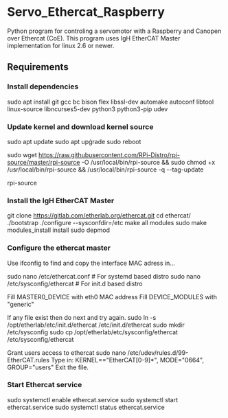 # Servo_Ethercat_Raspberry
Python program for controling a servomotor with a Raspberry and Canopen over Ethercat (CoE).
This program uses IgH EtherCAT Master implementation for linux 2.6 or newer.

## Requirements
### Install dependencies
sudo apt install git gcc bc bison flex libssl-dev automake autoconf libtool linux-source libncurses5-dev python3 python3-pip udev

### Update kernel and download kernel source
sudo apt update
sudo apt upǵrade
sudo reboot

sudo wget https://raw.githubusercontent.com/RPi-Distro/rpi-source/master/rpi-source -O /usr/local/bin/rpi-source && sudo chmod +x /usr/local/bin/rpi-source && /usr/local/bin/rpi-source -q --tag-update

rpi-source

### Install the IgH EtherCAT Master
git clone https://gitlab.com/etherlab.org/ethercat.git
cd ethercat/ 
./bootstrap 
./configure --sysconfdir=/etc
make all modules
sudo make modules_install install
sudo depmod

### Configure the ethercat master
Use ifconfig to find and copy the interface MAC adress in...

sudo nano /etc/ethercat.conf      # For systemd based distro
sudo nano /etc/sysconfig/ethercat # For init.d based distro

Fill MASTER0_DEVICE with eth0 MAC address
Fill DEVICE_MODULES with "generic"

If any file exist then do next and try again.
sudo ln -s /opt/etherlab/etc/init.d/ethercat /etc/init.d/ethercat
sudo mkdir /etc/sysconfig
sudo cp /opt/etherlab/etc/sysconfig/ethercat /etc/sysconfig/ethercat

Grant users access to ethercat
sudo nano /etc/udev/rules.d/99-EtherCAT.rules
Type in: KERNEL=="EtherCAT[0-9]*", MODE="0664", GROUP="users"
Exit the file.

### Start Ethercat service  
sudo systemctl enable ethercat.service
sudo systemctl start ethercat.service
sudo systemctl status ethercat.service



